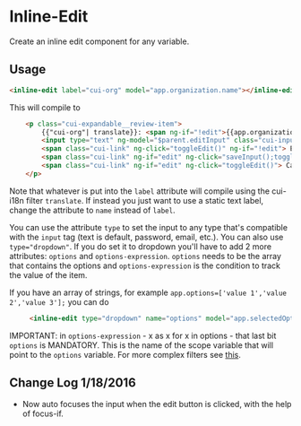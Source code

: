 # Inline-Edit

Create an inline edit component for any variable.

## Usage

```html
<inline-edit label="cui-org" model="app.organization.name"></inline-edit>
```

This will compile to

```html
    <p class="cui-expandable__review-item">
        {{"cui-org"| translate}}: <span ng-if="!edit">{{app.organization.name}}</span>
        <input type="text" ng-model="$parent.editInput" class="cui-input" ng-init="matchModels()" ng-if="edit"/>
        <span class="cui-link" ng-click="toggleEdit()" ng-if="!edit"> Edit</span>
        <span class="cui-link" ng-if="edit" ng-click="saveInput();toggleEdit();"> Save</span>
        <span class="cui-link" ng-if="edit" ng-click="toggleEdit()"> Cancel</span>
    </p>
```

Note that whatever is put into the `label` attribute will compile using the cui-i18n filter `translate`. If instead you just want to use a static text label, change the attribute to `name` instead of `label`.

You can use the attribute `type` to set the input to any type that's compatible with the `input` tag (text is default, password, email, etc.). You can also use `type="dropdown"`. 
If you do set it to dropdown you'll have to add 2 more attributes: `options` and `options-expression`. 
`options` needs to be the array that contains the options and `options-expression` is the condition to track the value of the item.

If you have an array of strings, for example `app.options=['value 1','value 2','value 3'];` you can do 
```html  
     <inline-edit type="dropdown" name="options" model="app.selectedOption" options-expression="x as x for x in options" options="app.options"></inline-edit>
```

IMPORTANT: in `options-expression` - x as x for x in options - that last bit `options` is MANDATORY. This is the name of the scope variable that will point to the `options` variable. For more complex filters see [this](https://docs.angularjs.org/api/ng/directive/ngOptions).

## Change Log 1/18/2016

* Now auto focuses the input when the edit button is clicked, with the help of focus-if.